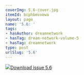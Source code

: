 ```yaml
---
coverImg: 5.6-cover.jpg
itemId: bcphbmvxewa
layout: page
name: '5.6: '
tags:
- hasAuthor: dreamnetwork
- hasTag: dream-network-volume-5
- hasTag: dreamnetwork
type: post
urlSlug: '5.6'
---
```

<img class="card-img" src="../images/5.6-rect.jpg"/><a href="../files/pdfs/Volume_5/5.6-Dream-Network-Bulletin_Volume-5-Number-6.pdf" download="">Download issue 5.6</a>